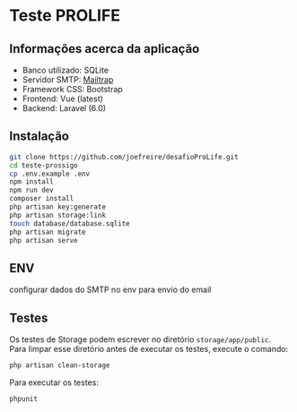 # Teste PROLIFE

## Informações acerca da aplicação
- Banco utilizado: SQLite 
- Servidor SMTP: [Mailtrap](https://mailtrap.io)
- Framework CSS: Bootstrap
- Frontend: Vue (latest)
- Backend: Laravel (6.0)

## Instalação
```bash
git clone https://github.com/joefreire/desafioProLife.git
cd teste-prossigo
cp .env.example .env
npm install
npm run dev
composer install
php artisan key:generate
php artisan storage:link
touch database/database.sqlite
php artisan migrate
php artisan serve

```

## ENV
configurar dados do SMTP no env para envio do email

## Testes
Os testes de Storage podem escrever no diretório `storage/app/public`.  
Para limpar esse diretório antes de executar os testes, execute o comando:
```bash
php artisan clean-storage
```

Para executar os testes:
```bash
phpunit
```
